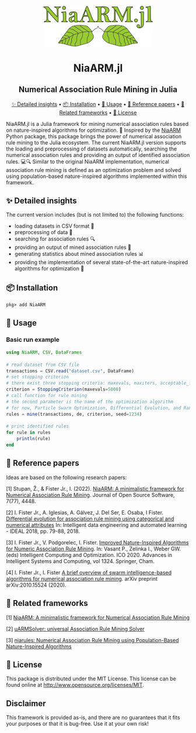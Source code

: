 <p align="center">
  <img alt="logo" width="300" src=".github/images/logo.png">
</p>

<h1 align="center">
  NiaARM.jl
</h1>

<h2 align="center">
  Numerical Association Rule Mining in Julia
</h2>

<p align="center">
  <a href="#-detailed-insights">✨ Detailed insights</a> •
  <a href="#-installation">📦 Installation</a> •
  <a href="#-usage">🚀 Usage</a> •
  <a href="#-reference-papers">📄 Reference papers</a> •
  <a href="#-related-frameworks">🔗 Related frameworks</a> •
  <a href="#-license">🔑 License</a>
</p>

NiaARM.jl is a Julia framework for mining numerical association rules based on nature-inspired algorithms for optimization. 🌿 Inspired by the [NiaARM](https://github.com/firefly-cpp/NiaARM) Python package, this package brings the power of numerical association rule mining to the Julia ecosystem. The current NiaARM.jl version supports the loading and preprocessing of datasets automatically, searching the numerical association rules and providing an output of identified association rules. 💻🔍 Similar to the original NiaARM implementation, numerical association rule mining is defined as an optimization problem and solved using population-based nature-inspired algorithms implemented within this framework.

## ✨ Detailed insights
The current version includes (but is not limited to) the following functions:

- loading datasets in CSV format 📂
- preprocessing of data 🔄
- searching for association rules 🔍
- providing an output of mined association rules 📝
- generating statistics about mined association rules 📊
- providing the implementation of several state-of-the-art nature-inspired algorithms for optimization 🧬

## 📦 Installation

```
pkg> add NiaARM
```

## 🚀 Usage

### Basic run example

```julia
using NiaARM, CSV, DataFrames

# read dataset from CSV file
transactions = CSV.read("dataset.csv", DataFrame)
# set stopping criterion
# there exist three stopping criteria: maxevals, maxiters, acceptable_fitness
criterion = StoppingCriterion(maxevals=5000)
# call function for rule mining
# the second parameter is the name of the optimization algorithm
# for now, Particle Swarm Optimization, Differential Evolution, and Random Search are implemented
rules = mine(transactions, de, criterion, seed=1234)

# print identified rules
for rule in rules
    println(rule)
end
```

## 📄 Reference papers

Ideas are based on the following research papers:

[1] Stupan, Ž., & Fister Jr., I. (2022). [NiaARM: A minimalistic framework for Numerical Association Rule Mining](https://joss.theoj.org/papers/10.21105/joss.04448.pdf). Journal of Open Source Software, 7(77), 4448.

[2] I. Fister Jr., A. Iglesias, A. Gálvez, J. Del Ser, E. Osaba, I Fister. [Differential evolution for association rule mining using categorical and numerical attributes](http://www.iztok-jr-fister.eu/static/publications/231.pdf) In: Intelligent data engineering and automated learning - IDEAL 2018, pp. 79-88, 2018.

[3] I. Fister Jr., V. Podgorelec, I. Fister. [Improved Nature-Inspired Algorithms for Numeric Association Rule Mining](https://link.springer.com/chapter/10.1007/978-3-030-68154-8_19). In: Vasant P., Zelinka I., Weber GW. (eds) Intelligent Computing and Optimization. ICO 2020. Advances in Intelligent Systems and Computing, vol 1324. Springer, Cham.

[4] I. Fister Jr., I. Fister [A brief overview of swarm intelligence-based algorithms for numerical association rule mining](https://arxiv.org/abs/2010.15524). arXiv preprint arXiv:2010.15524 (2020).

## 🔗 Related frameworks

[1] [NiaARM: A minimalistic framework for Numerical Association Rule Mining](https://github.com/firefly-cpp/NiaARM)

[2] [uARMSolver: universal Association Rule Mining Solver](https://github.com/firefly-cpp/uARMSolver)

[3] [niarules: Numerical Association Rule Mining using Population-Based Nature-Inspired Algorithms](https://github.com/firefly-cpp/niarules)

## 🔑 License

This package is distributed under the MIT License. This license can be found online at <http://www.opensource.org/licenses/MIT>.

## Disclaimer

This framework is provided as-is, and there are no guarantees that it fits your purposes or that it is bug-free. Use it at your own risk!
